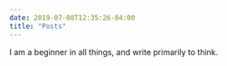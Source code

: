 ```yaml
---
date: 2019-07-08T12:35:26-04:00
title: "Posts"
---
```


I am a beginner in all things, and write primarily to think.

